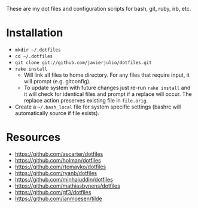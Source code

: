 These are my dot files and configuration scripts for bash, git, ruby, irb, etc.

# Installation

* `mkdir ~/.dotfiles`
* `cd ~/.dotfiles`
* `git clone git://github.com/javierjulio/dotfiles.git`
* `rake install`
  * Will link all files to home directory. For any files that require input, it will prompt (e.g. gitconfig).
  * To update system with future changes just re-run `rake install` and it will check for identical files and prompt if a replace will occur. The replace action preserves existing file in `file.orig`.
* Create a `~/.bash_local` file for system specific settings (bashrc will automatically source if file exists).

# Resources

* https://github.com/ascarter/dotfiles
* https://github.com/holman/dotfiles
* https://github.com/rtomayko/dotfiles
* https://github.com/ryanb/dotfiles
* https://github.com/minhajuddin/dotfiles
* https://github.com/mathiasbynens/dotfiles
* https://github.com/gf3/dotfiles
* https://github.com/janmoesen/tilde